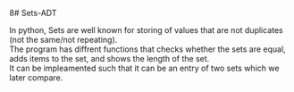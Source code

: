 8# Sets-ADT

In python, Sets are well known for storing of values that are not duplicates (not the same/not repeating).<br />
The program has diffrent functions that checks whether the sets are equal, adds items to the set, and shows the length of the set.<br />
It can be impleamented such that it can be an entry of two sets which we later compare.<br />

